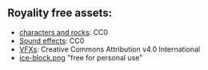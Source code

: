 ## Royality free assets:
- [characters and rocks](https://rgsdev.itch.io/free-cc0-modular-animated-vector-characters-2d): CC0
- [Sound effects](https://kenney.nl/assets/sci-fi-sounds): CC0
- [VFXs](https://codemanu.itch.io/vfx-free-pack): Creative Commons Attribution v4.0 International
- [ice-block.png](https://toppng.com/free-image/ice-block-ig-ice-cube-clipart-PNG-free-PNG-Images_231561) "free for personal use"
